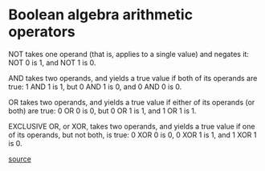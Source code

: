 # Boolean algebra arithmetic operators

NOT takes one operand (that is, applies to a single value) and negates it: NOT 0 is 1, and NOT 1 is 0.

AND takes two operands, and yields a true value if both of its operands are true: 1 AND 1 is 1, but 0 AND 1 is 0, and 0 AND 0 is 0.

OR takes two operands, and yields a true value if either of its operands (or both) are true: 0 OR 0 is 0, but 0 OR 1 is 1, and 1 OR 1 is 1.

EXCLUSIVE OR, or XOR, takes two operands, and yields a true value if one of its operands, but not both, is true: 0 XOR 0 is 0, 0 XOR 1 is 1, and 1 XOR 1 is 0.

[source](https://www.eskimo.com/~scs/cclass/mathintro/sx4.html)
